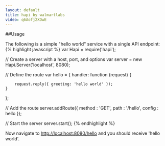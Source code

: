 ```yaml
---
layout: default
title: hapi by walmartlabs
video: q6Aofj2XDwE
---
```


##Usage

The following is a simple "hello world" service with a single API endpoint:
{% highlight javascript %}
var Hapi = require('hapi');

// Create a server with a host, port, and options
var server = new Hapi.Server('localhost', 8080);

// Define the route
var hello = {
    handler: function (request) {

        request.reply({ greeting: 'hello world' });
    }
};

// Add the route
server.addRoute({
    method : 'GET',
    path : '/hello',
    config : hello
});

// Start the server
server.start();
{% endhighlight %}

Now navigate to <a href="">http://localhost:8080/hello</a> and you should receive 'hello world'.